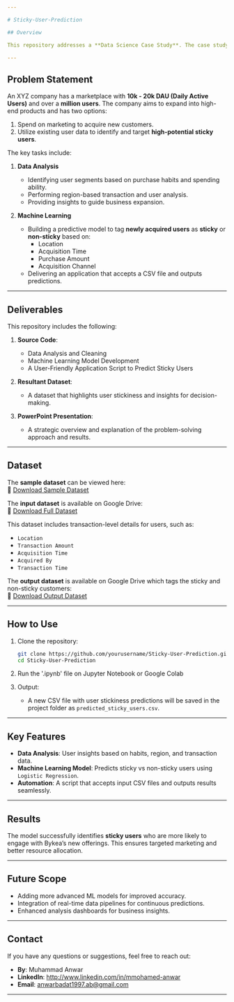 ```yaml
---

# Sticky-User-Prediction

## Overview

This repository addresses a **Data Science Case Study**. The case study revolves around analyzing user behavior, purchase patterns, and spending abilities to identify **sticky vs non-sticky users**. The ultimate goal is to help the company efficiently target potential customers for its new business offerings without excessive marketing spend.

---
```


## Problem Statement

An XYZ company has a marketplace with **10k - 20k DAU (Daily Active Users)** and over a **million users**. The company aims to expand into high-end products and has two options:  
1. Spend on marketing to acquire new customers.  
2. Utilize existing user data to identify and target **high-potential sticky users**.

The key tasks include:

1. **Data Analysis**  
   - Identifying user segments based on purchase habits and spending ability.  
   - Performing region-based transaction and user analysis.  
   - Providing insights to guide business expansion.  

2. **Machine Learning**  
   - Building a predictive model to tag **newly acquired users** as **sticky** or **non-sticky** based on:  
     - Location  
     - Acquisition Time  
     - Purchase Amount  
     - Acquisition Channel  
   - Delivering an application that accepts a CSV file and outputs predictions.

---

## Deliverables

This repository includes the following:

1. **Source Code**:  
   - Data Analysis and Cleaning  
   - Machine Learning Model Development  
   - A User-Friendly Application Script to Predict Sticky Users  

2. **Resultant Dataset**:  
   - A dataset that highlights user stickiness and insights for decision-making.  

3. **PowerPoint Presentation**:  
   - A strategic overview and explanation of the problem-solving approach and results.  

---

## Dataset

The **sample dataset** can be viewed here:   
🔗 [Download Sample Dataset](https://docs.google.com/spreadsheets/d/1KY3GZ9I8DF8TYvxMrTRpPiVGU7hxEUohya71LLWi970)

The **input dataset** is available on Google Drive:  
🔗 [Download Full Dataset](https://drive.google.com/file/d/1lT5MY0UmKBaui26zYYAGOafTjAz-71XG/view?usp=sharing)

This dataset includes transaction-level details for users, such as:  
- `Location`  
- `Transaction Amount`  
- `Acquisition Time`  
- `Acquired By`  
- `Transaction Time`  

The **output dataset** is available on Google Drive which tags the sticky and non-sticky customers:  
🔗 [Download Output Dataset](https://drive.google.com/file/d/1lT5MY0UmKBaui26zYYAGOafTjAz-71XG/view?usp=sharing)

---

## How to Use

1. Clone the repository:
   ```bash
   git clone https://github.com/yourusername/Sticky-User-Prediction.git
   cd Sticky-User-Prediction
   ```

2. Run the '.ipynb' file on Jupyter Notebook or Google Colab

3. Output:  
   - A new CSV file with user stickiness predictions will be saved in the project folder as `predicted_sticky_users.csv`.

---

## Key Features

- **Data Analysis**: User insights based on habits, region, and transaction data.  
- **Machine Learning Model**: Predicts sticky vs non-sticky users using `Logistic Regression`.  
- **Automation**: A script that accepts input CSV files and outputs results seamlessly.  

---

## Results

The model successfully identifies **sticky users** who are more likely to engage with Bykea’s new offerings. This ensures targeted marketing and better resource allocation.

---

## Future Scope

- Adding more advanced ML models for improved accuracy.  
- Integration of real-time data pipelines for continuous predictions.  
- Enhanced analysis dashboards for business insights.  

---

## Contact

If you have any questions or suggestions, feel free to reach out:

- **By**: Muhammad Anwar  
- **LinkedIn**: http://www.linkedin.com/in/mmohamed-anwar  
- **Email**: anwarbadat1997.ab@gmail.com  

---


